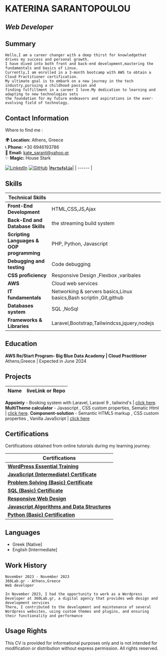 # KATERINA SARANTOPOULOU
## _Web Developer_ 




## Summary
```
Hello,I am a career changer with a deep thirst for knowledgethat drives my success and personal growth.
I have dived into both front and back-end development,mastering the fundamentals and basics of Linux.
Currently,I am enrolled in a 3-month bootcamp with AWS to obtain a Cloud Practitioner certification. 
My ultimate goal is to embark on a new journey in the tech industry,pursuing a childhood passion and 
finding fulfillment in a career I love.My dedication to learning and adapting to new technologies sets
the foundation for my future endeavors and aspirations in the ever-evolving field of technology. 
```
## Contact Information



Where to find me :

🌍 **Location:** Athens, Greece  
📞 **Phone:** +30 6946193786  
📧 **Email:** kate_sarant@yahoo.gr  
✨ **Magic:** House Stark 

[![LinkedIn](https://img.shields.io/badge/LinkedIn-0077B5?style=for-the-badge&logo=linkedin&logoColor=white)](https://www.linkedin.com/in/katesarant)
[![GitHub](https://img.shields.io/badge/GitHub-181717?style=for-the-badge&logo=github&logoColor=white)](https://github.com/kate-sarant )
|[**`Portofolio`**](https://myportfolio-katesarant.netlify.app/)|
| ------ |

## Skills
| Technical Skills |  |
| ------ | ------ |
 **Front-End Development**  | HTML,CSS,JS,Ajax|
 **Back-End and Database Skills**  | the streaming build system|
  **Scripting Languages & OOP programming**  | PHP, Python, Javascript |
  **Debugging and testing**  | Code debugging | 
  **CSS proficiency**  | Responsive Design ,Flexbox ,varibales |
  **AWS**  | Cloud web services |  
  **IT fundamentals**  | Networking & servers basics,Linux basics,Bash scriptin ,Git,github | 
  **Databases system**  | SQL ,NoSql |
  **Frameworks & Libraries**  |Laravel,Bootstrap,Tailwindcss,jquery,nodejs |


## Education
**AWS Re/Start Program- Big Blue Data Academy | Cloud Practitioner**
Athens,Greece | Expected in June 2024


## Projects
| Name | liveLink or Repo|
| ------ | ------ |

**Appointy** - Booking system with Laravel, Laravel 9 , tailwind's | [click here](https://github.com/kate-sarant/Appointy  ).
**MultiTheme calculator** - Javascript , CSS custom properties, Sematic Html  | [click here](https://peppy-dusk-f6ee5f.netlify.app ).
**Component-solution** - Semantic HTML5 markup , CSS custom properties , Vanilla JavaScript | [click here](https://astonishing-belekoy-ffe2fa.netlify.app )


## Certifications

Certifications obtained from online tutorials during my learning journey.

| Certifications |
| ------ | 
| [**WordPress Essential Training**](https://www.linkedin.com/learning/certificates/15f58e832d8999c0f100bc687a48d73f0257d860f9a9eed81ce27e60798fdbf4) |
| [**JavaScript (Intermediate) Certificate**](https://www.hackerrank.com/certificates/ad2441a295dc) |
| [**Problem Solving (Basic) Certificate**](https://www.hackerrank.com/certificates/26043f4c84f4) |
| [**SQL (Basic) Certificate**](https://www.hackerrank.com/certificates/c2a758281fc4) |
| [**Responsive Web Design**](https://www.freecodecamp.org/certification/fccfeb571c9-56c3-4215-b1a6-f4c0b2e738a1/responsive-web-design) |
| [**Javascript Algorithms and Data Structures**](https://www.freecodecamp.org/certification/fccfeb571c9-56c3-4215-b1a6-f4c0b2e738a1/javascript-algorithms-and-data-structures) |
| [**Python (Basic) Certification**](https://www.hackerrank.com/certificates/bf83c5c2acfa) |

## Languages

- Greek [Native] 
- English [Intermediate] 

## Work History
    November 2023 - November 2023
    360Lab.gr - Athens,Greece
    Web developer

    In November 2023, I had the opportunity to work as a Wordpress Developer at 360Lab.gr, a digital agency that provides web design and development services  
    There, I contributed to the development and maintenance of several Wordpress websites, using custom themes and plugins, and ensuring their functionality and performance


## Usage Rights

This CV is provided for informational purposes only and is not intended for modification or distribution without express permission. All rights reserved.
